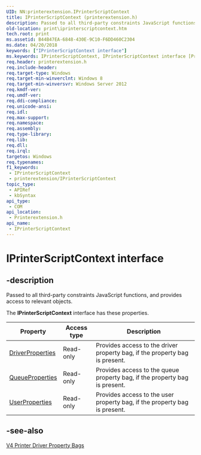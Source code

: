 ```yaml
---
UID: NN:printerextension.IPrinterScriptContext
title: IPrinterScriptContext (printerextension.h)
description: Passed to all third-party constraints JavaScript functions, and provides access to relevant objects.
old-location: print\iprinterscriptcontext.htm
tech.root: print
ms.assetid: B44B47EA-6848-430E-9C10-F6DD460C2304
ms.date: 04/20/2018
keywords: ["IPrinterScriptContext interface"]
ms.keywords: IPrinterScriptContext, IPrinterScriptContext interface [Print Devices], IPrinterScriptContext interface [Print Devices],described, print.iprinterscriptcontext, printerextension/IPrinterScriptContext
req.header: printerextension.h
req.include-header: 
req.target-type: Windows
req.target-min-winverclnt: Windows 8
req.target-min-winversvr: Windows Server 2012
req.kmdf-ver: 
req.umdf-ver: 
req.ddi-compliance: 
req.unicode-ansi: 
req.idl: 
req.max-support: 
req.namespace: 
req.assembly: 
req.type-library: 
req.lib: 
req.dll: 
req.irql: 
targetos: Windows
req.typenames: 
f1_keywords:
 - IPrinterScriptContext
 - printerextension/IPrinterScriptContext
topic_type:
 - APIRef
 - kbSyntax
api_type:
 - COM
api_location:
 - Printerextension.h
api_name:
 - IPrinterScriptContext
---
```


# IPrinterScriptContext interface


## -description

Passed to all third-party constraints JavaScript functions, and provides access to relevant objects.

The **IPrinterScriptContext** interface has these properties.

| Property | Access type | Description |
| --- | --- | --- |
| [DriverProperties](https://docs.microsoft.com/windows-hardware/drivers/ddi/printerextension/nf-printerextension-iprinterextensioncontext-get_driverproperties) | Read-only | Provides access to the driver property bag, if the property bag is present. |
| [QueueProperties](https://docs.microsoft.com/windows-hardware/drivers/ddi/printerextension/nf-printerextension-iprinterscriptcontext-get_queueproperties) | Read-only | Provides access to the queue property bag, if the property bag is present.
| [UserProperties](https://docs.microsoft.com/windows-hardware/drivers/ddi/printerextension/nf-printerextension-iprinterextensioncontext-get_userproperties) | Read-only | Provides access to the user property bag, if the property bag is present.

## -see-also

[V4 Printer Driver Property Bags](https://docs.microsoft.com/windows-hardware/drivers/print/v4-driver-property-bags)

